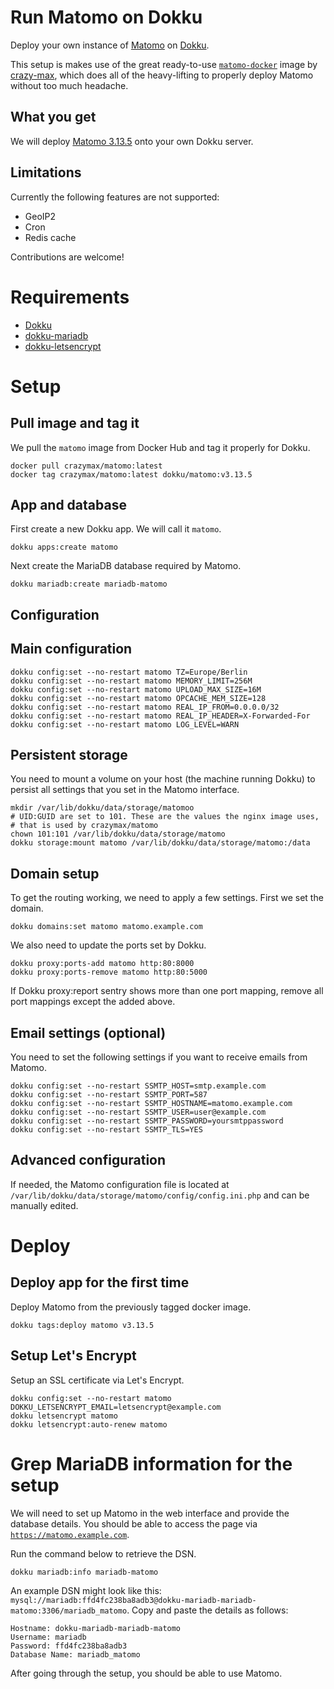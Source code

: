 # Run Matomo on Dokku

Deploy your own instance of [Matomo](https://matomo.org) on
[Dokku](https://github.com/dokku/dokku).

This setup is makes use of the great ready-to-use
[`matomo-docker`](https://github.com/crazy-max/docker-matomo) image by [crazy-max](https://github.com/crazy-max),
which does all of the heavy-lifting to properly deploy Matomo without too much headache.

## What you get

We will deploy [Matomo 3.13.5](https://github.com/matomo-org/matomo/releases/tag/3.13.5) onto your own Dokku server.

## Limitations

Currently the following features are not supported:

- GeoIP2
- Cron
- Redis cache

Contributions are welcome!

# Requirements

- [Dokku](https://github.com/dokku/dokku)
- [dokku-mariadb](https://github.com/dokku/dokku-mariadb)
- [dokku-letsencrypt](https://github.com/dokku/dokku-letsencrypt)

# Setup

## Pull image and tag it

We pull the `matomo` image from Docker Hub and tag it properly for Dokku.

```
docker pull crazymax/matomo:latest
docker tag crazymax/matomo:latest dokku/matomo:v3.13.5
```

## App and database

First create a new Dokku app. We will call it `matomo`.

```
dokku apps:create matomo
```

Next create the MariaDB database required by Matomo.

```
dokku mariadb:create mariadb-matomo
```

## Configuration

## Main configuration

```
dokku config:set --no-restart matomo TZ=Europe/Berlin
dokku config:set --no-restart matomo MEMORY_LIMIT=256M
dokku config:set --no-restart matomo UPLOAD_MAX_SIZE=16M
dokku config:set --no-restart matomo OPCACHE_MEM_SIZE=128
dokku config:set --no-restart matomo REAL_IP_FROM=0.0.0.0/32
dokku config:set --no-restart matomo REAL_IP_HEADER=X-Forwarded-For
dokku config:set --no-restart matomo LOG_LEVEL=WARN
```

## Persistent storage

You need to mount a volume on your host (the machine running Dokku) to persist all settings that you set in the Matomo interface.

```
mkdir /var/lib/dokku/data/storage/matomoo
# UID:GUID are set to 101. These are the values the nginx image uses,
# that is used by crazymax/matomo
chown 101:101 /var/lib/dokku/data/storage/matomo
dokku storage:mount matomo /var/lib/dokku/data/storage/matomo:/data
```

## Domain setup

To get the routing working, we need to apply a few settings. First we set the domain.

```
dokku domains:set matomo matomo.example.com
```

We also need to update the ports set by Dokku.

```
dokku proxy:ports-add matomo http:80:8000
dokku proxy:ports-remove matomo http:80:5000
```

If Dokku proxy:report sentry shows more than one port mapping, remove all port mappings except the added above.

## Email settings (optional)

You need to set the following settings if you want to receive emails from Matomo.

```
dokku config:set --no-restart SSMTP_HOST=smtp.example.com
dokku config:set --no-restart SSMTP_PORT=587
dokku config:set --no-restart SSMTP_HOSTNAME=matomo.example.com
dokku config:set --no-restart SSMTP_USER=user@example.com
dokku config:set --no-restart SSMTP_PASSWORD=yoursmtppassword
dokku config:set --no-restart SSMTP_TLS=YES
```

## Advanced configuration

If needed, the Matomo configuration file is located at `/var/lib/dokku/data/storage/matomo/config/config.ini.php` and can be manually edited.

# Deploy

## Deploy app for the first time

Deploy Matomo from the previously tagged docker image.

```
dokku tags:deploy matomo v3.13.5
```

## Setup Let's Encrypt

Setup an SSL certificate via Let's Encrypt.

```
dokku config:set --no-restart matomo DOKKU_LETSENCRYPT_EMAIL=letsencrypt@example.com
dokku letsencrypt matomo
dokku letsencrypt:auto-renew matomo
```

# Grep MariaDB information for the setup

We will need to set up Matomo in the web interface and provide the database details. You should be able to access the page via [`https://matomo.example.com`](https://matomo.example.com).

Run the command below to retrieve the DSN.

```
dokku mariadb:info mariadb-matomo
```

An example DSN might look like this: `mysql://mariadb:ffd4fc238ba8adb3@dokku-mariadb-mariadb-matomo:3306/mariadb_matomo`. Copy and paste the details as follows:

```
Hostname: dokku-mariadb-mariadb-matomo
Username: mariadb
Password: ffd4fc238ba8adb3
Database Name: mariadb_matomo
```

After going through the setup, you should be able to use Matomo.
